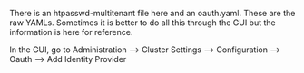 There is an htpasswd-multitenant file here and an oauth.yaml.  These are the raw YAMLs.  Sometimes it is better to do all this through the GUI but the information is here for reference.

In the GUI, go to Administration --> Cluster Settings --> Configuration --> Oauth --> Add Identity Provider
